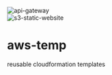 ![api-gateway](https://github.com/icydigital/aws-temp/actions/workflows/api-gateway.yml/badge.svg)   
![s3-static-website](https://github.com/icydigital/aws-temp/actions/workflows/s3-static-website.yml/badge.svg)

# aws-temp

reusable cloudformation templates
